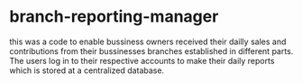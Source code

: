 # branch-reporting-manager
this was a code to enable bussiness owners received their dailly sales and contributions from their bussinesses branches established in different parts. The users log in to their respective accounts to make their daily reports which is stored at a centralized database.
